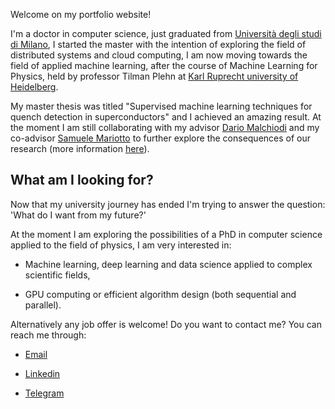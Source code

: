 Welcome on my portfolio website!

I'm a doctor in computer science, just graduated from <a href="https://s3gmentati0nfault.github.io/me/unimi/">Università degli studi di Milano</a>, I started the master with the intention of exploring the field of distributed systems and cloud computing, I am now moving towards the field of applied machine learning, after the course of Machine Learning for Physics, held by professor Tilman Plehn at <a href="https://s3gmentati0nfault.github.io/me/erasmus/">Karl Ruprecht university of Heidelberg</a>.

My master thesis was titled "Supervised machine learning techniques for quench detection in
superconductors" and I achieved an amazing result. At the moment I am still collaborating with my
advisor <a href="https://malchiodi.di.unimi.it/">Dario Malchiodi</a> and my co-advisor <a href="https://www.unimi.it/it/ugov/person/samuele-mariotto">Samuele
Mariotto</a> to further explore the consequences of our research (more information <a href="https://s3gmentati0nfault.github.io/mprjct/readme/">here</a>).


<h2> What am I looking for? </h2>
Now that my university journey has ended I'm trying to answer the question: 'What do I want from my future?'

At the moment I am exploring the possibilities of a PhD in computer science applied to the field of
physics, I am very interested in:

- Machine learning, deep learning and data science applied to complex scientific fields,

- GPU computing or efficient algorithm design (both sequential and parallel).

Alternatively any job offer is welcome! Do you want to contact me? You can reach me through:

- <a href="mailto:alexbgtt@gmail.com">Email</a>

- <a href="https://www.linkedin.com/in/alessandro-biagiotti-a863a81a2/">Linkedin</a>

- <a href="https://t.me/AlexBgtt">Telegram</a>
